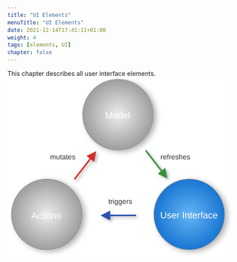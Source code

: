 ```yaml
---
title: "UI Elements"
menuTitle: "UI Elements"
date: 2021-12-14T17:41:11+01:00
weight: 4
tags: [elements, UI]
chapter: false
---
```



This chapter describes all user interface elements.
![Fore Model](/images/ui.svg)

